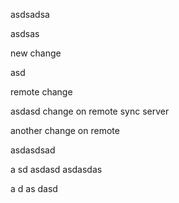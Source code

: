 asdsadsa


asdsas



new change



asd

remote change

asdasd
change on remote sync server

another change on remote

asdasdsad

a
sd
asdasd
asdasdas

a
d
as
dasd
